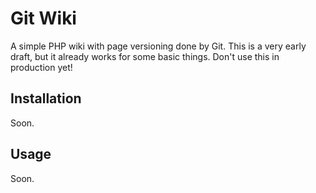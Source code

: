 # Git Wiki

A simple PHP wiki with page versioning done by Git. This is a very early draft, but it already works for some basic things. Don't use this in production yet!

## Installation

Soon.

## Usage

Soon.
